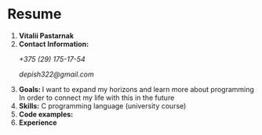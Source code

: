 <html>
    <header>
    </header>
    <body>
        <h1><strong>Resume</strong></h1>
        <ol>
            <li><b>Vitalii Pastarnak</b></li>
            <li><b>Contact Information:</b><em><p>+375 (29) 175-17-54</p><p>depish322@gmail.com</p></em></li>
            <li><b>Goals: </b>I want to expand my horizons and learn more about programming In order to connect my life with this in the future</li>
            <li><b>Skills:</b> C programming language (university course)</li>
            <li><b>Code examples:</b></li>
            <li><b>Experience</b></li>
    </body>
</html>